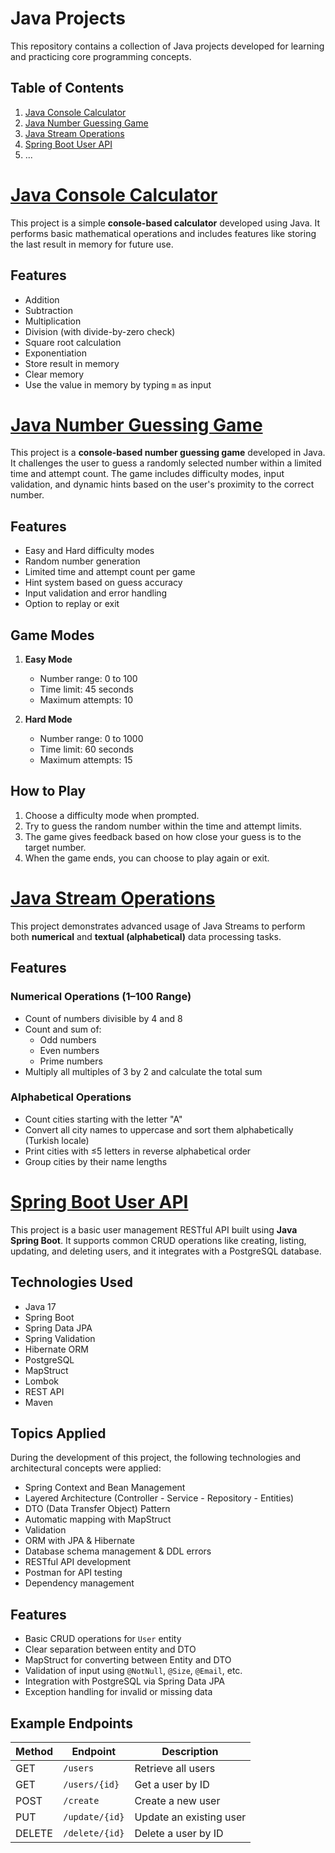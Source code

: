 # Java Projects

This repository contains a collection of Java projects developed for learning and practicing core programming concepts.

## Table of Contents

1. [Java Console Calculator](#java-console-calculator)
2. [Java Number Guessing Game](#java-number-guessing-game)
3. [Java Stream Operations](#java-stream-operations)
4. [Spring Boot User API](#spring-boot-user-api)
5. ...


# [Java Console Calculator](calculator/)

This project is a simple **console-based calculator** developed using Java. It performs basic mathematical operations and includes features like storing the last result in memory for future use.

## Features

- Addition
- Subtraction
- Multiplication
- Division (with divide-by-zero check)
- Square root calculation
- Exponentiation
- Store result in memory
- Clear memory
- Use the value in memory by typing `m` as input


# [Java Number Guessing Game](Number%20Guessing%20Game/)

This project is a **console-based number guessing game** developed in Java. It challenges the user to guess a randomly selected number within a limited time and attempt count. The game includes difficulty modes, input validation, and dynamic hints based on the user's proximity to the correct number.

## Features

- Easy and Hard difficulty modes
- Random number generation
- Limited time and attempt count per game
- Hint system based on guess accuracy
- Input validation and error handling
- Option to replay or exit

## Game Modes

1. **Easy Mode**  
   - Number range: 0 to 100  
   - Time limit: 45 seconds  
   - Maximum attempts: 10  

2. **Hard Mode**  
   - Number range: 0 to 1000  
   - Time limit: 60 seconds  
   - Maximum attempts: 15  

## How to Play

1. Choose a difficulty mode when prompted.
2. Try to guess the random number within the time and attempt limits.
3. The game gives feedback based on how close your guess is to the target number.
4. When the game ends, you can choose to play again or exit.


# [Java Stream Operations](Stream%20API/)

This project demonstrates advanced usage of Java Streams to perform both **numerical** and **textual (alphabetical)** data processing tasks.

## Features

### Numerical Operations (1–100 Range)
- Count of numbers divisible by 4 and 8
- Count and sum of:
  - Odd numbers
  - Even numbers
  - Prime numbers
- Multiply all multiples of 3 by 2 and calculate the total sum

### Alphabetical Operations
- Count cities starting with the letter "A"
- Convert all city names to uppercase and sort them alphabetically (Turkish locale)
- Print cities with ≤5 letters in reverse alphabetical order
- Group cities by their name lengths


# [Spring Boot User API](springboot-user-api/)

This project is a basic user management RESTful API built using **Java Spring Boot**. It supports common CRUD operations like creating, listing, updating, and deleting users, and it integrates with a PostgreSQL database.

## Technologies Used

- Java 17
- Spring Boot
- Spring Data JPA
- Spring Validation
- Hibernate ORM
- PostgreSQL
- MapStruct
- Lombok
- REST API
- Maven

## Topics Applied

During the development of this project, the following technologies and architectural concepts were applied:

- Spring Context and Bean Management
- Layered Architecture (Controller - Service - Repository - Entities)
- DTO (Data Transfer Object) Pattern
- Automatic mapping with MapStruct
- Validation
- ORM with JPA & Hibernate
- Database schema management & DDL errors
- RESTful API development
- Postman for API testing
- Dependency management

## Features

- Basic CRUD operations for `User` entity
- Clear separation between entity and DTO
- MapStruct for converting between Entity and DTO
- Validation of input using `@NotNull`, `@Size`, `@Email`, etc.
- Integration with PostgreSQL via Spring Data JPA
- Exception handling for invalid or missing data

## Example Endpoints

| Method | Endpoint           | Description               |
|--------|--------------------|---------------------------|
| GET    | `/users`           | Retrieve all users        |
| GET    | `/users/{id}`      | Get a user by ID          |
| POST   | `/create`          | Create a new user         |
| PUT    | `/update/{id}`     | Update an existing user   |
| DELETE | `/delete/{id}`     | Delete a user by ID       |





